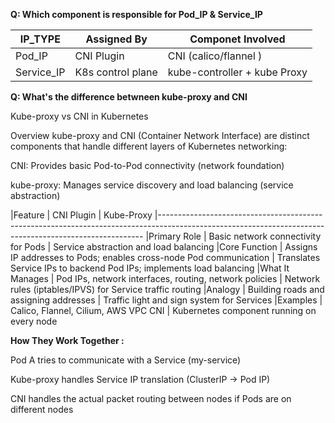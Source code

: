 **Q: Which component is responsible for Pod_IP & Service_IP**

| IP_TYPE      | Assigned By        | Componet Involved 
|--------------|--------------------|----------------------------
| Pod_IP       | CNI Plugin         | CNI (calico/flannel )   
| Service_IP   | K8s control plane  | kube-controller + kube Proxy   
        
**Q: What's the difference betwneen kube-proxy and CNI**

Kube-proxy vs CNI in Kubernetes

Overview
kube-proxy and CNI (Container Network Interface) are distinct components that handle different layers of Kubernetes networking:

CNI: Provides basic Pod-to-Pod connectivity (network foundation)

kube-proxy: Manages service discovery and load balancing (service abstraction)

|Feature          |	CNI Plugin                                                  |	Kube-Proxy
|--------------------------------------------------------------------------------------------------------------------------------------------------------
|Primary Role	 | Basic network connectivity for Pods                               |	Service abstraction and load balancing
|Core Function	 | Assigns IP addresses to Pods; enables cross-node Pod communication |   Translates Service IPs to backend Pod IPs; implements load balancing
|What It Manages | Pod IPs, network interfaces, routing, network policies            |	Network rules (iptables/IPVS) for Service traffic routing
|Analogy	 | Building roads and assigning addresses                             |	Traffic light and sign system for Services
|Examples	 | Calico, Flannel, Cilium, AWS VPC CNI	                            |   Kubernetes component running on every node

**How They Work Together :**

Pod A tries to communicate with a Service (my-service)

Kube-proxy handles Service IP translation (ClusterIP → Pod IP)

CNI handles the actual packet routing between nodes if Pods are on different nodes
